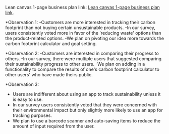 Lean canvas 1-page business plan link: [Lean canvas 1-page business plan link](https://docs.google.com/presentation/d/1sY7-bS_WXCH3JoyLxhPG1RQaL269iOdJRiMvB5q8Oa0/edit?usp=sharing).

*Observation 1:
  -Customers are more interested in tracking their carbon footprint than not buying certain unsustainable products.
  -In our survey, users consistently voted more in favor of the 'reducing waste' options than the product-related options.
  -We plan on pivoting our idea more towards the carbon footprint calculator and goal setting.

*Observation 2:
  -Customers are interested in comparing their progress to others.
  -In our survey, there were multiple users that suggested comparing their sustainability progress to other users.
  -We plan on adding in a functionality to compare the results of one's carbon footprint calculator to other users' who have made theirs public.

*Observation 3:
- Users are indifferent about using an app to track sustainability unless it is easy to use.
- In our survey users consistently voted that they were concerned with their environmental impact but only slightly more likely to use an app for tracking purposes.
- We plan to use a barcode scanner and auto-saving items to reduce the amount of input required from the user.
